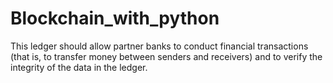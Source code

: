 # Blockchain_with_python
This ledger should allow partner banks to conduct financial transactions (that is, to transfer money between senders and receivers) and to verify the integrity of the data in the ledger.
